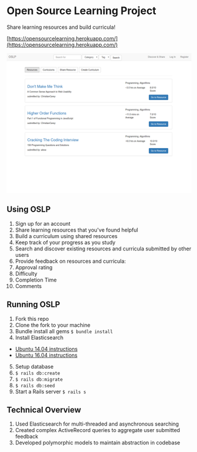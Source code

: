 # Open Source Learning Project

Share learning resources and build curricula!

[https://opensourcelearning.herokuapp.com/](https://opensourcelearning.herokuapp.com/)

![screenshot of the open source learning project home page](https://github.com/anthonyfuentes/open_source_learning_project/blob/master/oslp.png)

## Using OSLP
1. Sign up for an account
2. Share learning resources that you've found helpful
3. Build a curriculum using shared resources
4. Keep track of your progress as you study
5. Search and discover existing resources and curricula submitted by other users
6. Provide feedback on resources and curricula:
  1. Approval rating
  2. Difficulty
  3. Completion Time
  4. Comments

## Running OSLP
1. Fork this repo
2. Clone the fork to your machine
3. Bundle install all gems `$ bundle install`
4. Install Elasticsearch
  * [Ubuntu 14.04 instructions](https://www.digitalocean.com/community/tutorials/how-to-install-and-configure-elasticsearch-on-ubuntu-14-04)
  * [Ubuntu 16.04 instructions](https://www.digitalocean.com/community/tutorials/how-to-install-and-configure-elasticsearch-on-ubuntu-16-04)
5. Setup database
  1. `$ rails db:create`
  2. `$ rails db:migrate`
  3. `$ rails db:seed`
6. Start a Rails server `$ rails s`

## Technical Overview
1. Used Elasticsearch for multi-threaded and asynchronous searching
2. Created complex ActiveRecord queries to aggregate user submitted feedback
3. Developed polymorphic models to maintain abstraction in codebase
